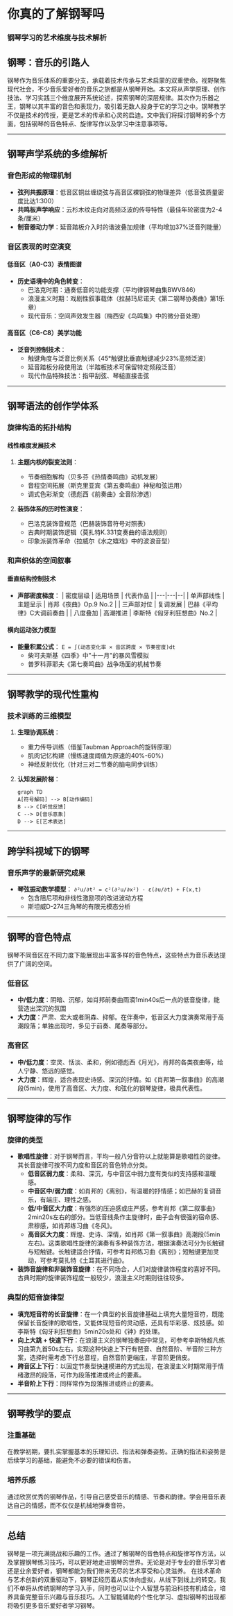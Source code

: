 # 你真的了解钢琴吗

### 钢琴学习的艺术维度与技术解析 

## 钢琴：音乐的引路人
钢琴作为音乐体系的重要分支，承载着技术传承与艺术启蒙的双重使命。视野聚焦现代社会，不少音乐爱好者的音乐之旅都是从钢琴开始。本文将从声学原理、创作技法、学习实践三个维度展开系统论述，探索钢琴的深层规律。其次作为乐器之王，钢琴以其丰富的音色和表现力，吸引着无数人投身于它的学习之中。钢琴教学不仅是技术的传授，更是艺术的传承和心灵的启迪。文中我们将探讨钢琴的多个方面，包括钢琴的音色特点、旋律写作以及学习中注意事项等。

---

## 钢琴声学系统的多维解析 
### 音色形成的物理机制 
- **弦列共振原理**：低音区铜丝缠绕弦与高音区裸钢弦的物理差异（低音弦质量密度比达1:300）
- **共鸣板声学响应**：云杉木纹走向对高频泛波的传导特性（最佳年轮密度为2-4条/厘米）
- **制音器动力学**：延音踏板介入时的谐波叠加规律（平均增加37%泛音列能量）

### 音区表现的时空演变 
#### 低音区（A0-C3）表情图谱 
- **历史语境中的角色转变**：
  - 巴洛克时期：通奏低音的功能支撑（平均律钢琴曲集BWV846）
  - 浪漫主义时期：戏剧性叙事载体（拉赫玛尼诺夫《第二钢琴协奏曲》第1乐章）
  - 现代音乐：空间声效发生器（梅西安《鸟鸣集》中的微分音处理）

#### 高音区（C6-C8）美学功能 
- **泛音列控制技术**：
  - 触键角度与泛音比例关系（45°触键比垂直触键减少23%高频泛波）
  - 延音踏板分段使用法（半踏板技术可保留特定频段泛音）
  - 现代作品特殊技法：指甲刮弦、琴槌直接击弦 

---

## 钢琴语法的创作学体系 
### 旋律构造的拓扑结构 
#### 线性维度发展技术 
1. **主题内核的裂变法则**：
   - 节奏细胞解构（贝多芬《热情奏鸣曲》动机发展）
   - 音程空间拓展（斯克里亚宾《第五奏鸣曲》神秘和弦运用）
   - 调式色彩渐变（德彪西《前奏曲》全音阶渗透）

2. **装饰体系的历时性演变**：
   - 巴洛克装饰音规范（巴赫装饰音符号对照表）
   - 古典时期装饰逻辑（莫扎特K.331变奏曲的语法规则）
   - 印象派装饰革命（拉威尔《水之嬉戏》中的波浪音型）

### 和声织体的空间叙事 
#### 垂直结构控制技术 
- **声部密度梯度**：
  | 密度层级 | 适用场景 | 代表作品 |
  |---|---|--|
  | 单声部线性 | 主题呈示 | 肖邦《夜曲》Op.9 No.2 |
  | 三声部对位 | 复调发展 | 巴赫《平均律》C大调前奏曲 |
  | 八度叠加 | 高潮推进 | 李斯特《匈牙利狂想曲》No.2 |

#### 横向运动张力模型 
- **能量积累公式**：
  `E = ∫(动态变化率 × 音区跨度 × 节奏密度)dt`
  - 柴可夫斯基《四季》中"十一月"的暴风雪模拟 
  - 普罗科菲耶夫《第七奏鸣曲》战争场面的机械节奏 

---

## 钢琴教学的现代性重构 
### 技术训练的三维模型 
1. **生理协调系统**：
   - 重力传导训练（借鉴Taubman Approach的旋转原理）
   - 肌肉记忆构建（慢练速度阈值为原速的40%-60%）
   - 神经反射优化（针对三对二节奏的脑电同步训练）

2. **认知发展阶梯**：
   ```mermaid 
   graph TD 
   A[符号解码] --> B[动作编码]
   B --> C[听觉反馈]
   C --> D[音乐意象]
   D --> E[艺术表达]
   ```

---

## 跨学科视域下的钢琴 
### 音乐声学的最新研究成果 
- **琴弦振动数学模型**：
  `∂²u/∂t² = c²(∂²u/∂x²) - ε(∂u/∂t) + F(x,t)`
  - 包含阻尼项和非线性激励项的改进波动方程 
  - 斯坦威D-274三角琴的有限元模态分析 

---

## 钢琴的音色特点 
钢琴不同音区在不同力度下能展现出丰富多样的音色特点，这些特点为音乐表达提供了广阔的空间。 
### 低音区 
 - **中/低力度**：阴暗、沉郁，如肖邦前奏曲雨滴1min40s后一点的低音旋律，能营造出深沉的氛围
 - **大力度**：严肃、宏大或者阴森、抑郁。在伴奏中，低音区大力度演奏常用于高潮段落；单独出现时，多见于前奏、尾奏等部分。
### 高音区 
 - **中/低力度**：空灵、恬淡、柔和，例如德彪西《月光》，肖邦的各类夜曲等，给人宁静、悠远的感觉。 
 - **大力度**：辉煌，适合表现史诗感、深沉的抒情。如《肖邦第一叙事曲》的高潮段(5min)，使用了高音区、大力度、和弦化的钢琴旋律，极具代表性。

---

## 钢琴旋律的写作 
### 旋律的类型 
 - **歌唱性旋律**：对于钢琴而言，平均一般八分音符以上就能算是歌唱性的旋律。其长音旋律可按不同力度和音区的音色特点分类。 
    - **低音区弱力度**：柔和、深沉，与中音区中弱力度有类似的支持感和温暖感。 
    - **中音区中/弱力度**：如肖邦的《离别》，有温暖的抒情感；如巴赫的复调音乐，有端庄、理性之感。 
    - **低/中音区大力度**：有强烈的压迫感或庄严感，参考肖邦《第二叙事曲》2min20s左右的部分。当低音线条作主旋律时，曲子会有很强的宿命感、肃穆感，如肖邦练习曲《冬风》。 
    - **高音区大力度**：辉煌、史诗、深情，如肖邦《第一叙事曲》高潮段(5min左右)。这类歌唱性旋律的演奏有多种装饰方法，根据演奏法可分为长触键与短触键。长触键适合抒情，可参考肖邦练习曲《离别》；短触键更加灵动，可参考莫扎特《土耳其进行曲》。 
 - **装饰音旋律和非装饰音旋律**：在不同场合，人们对旋律装饰程度的喜好不同。古典时期的旋律装饰程度一般较少，浪漫主义时期则往往较多。 
### 典型的短音旋律型 
 - **填充短音符的长音旋律**：在一个典型的长音旋律基础上填充大量短音符，既能保留长音旋律的歌唱性，又能体现短音的灵动感，还具有华彩感、炫技感。如李斯特《匈牙利狂想曲》5min20s处和《钟》的处理。 
 - **向上大跳 + 快速下行**：在浪漫主义的钢琴独奏曲中常见，可参考李斯特超凡练习曲第九首50s左右。实现这种快速上下行有琶音、自然音阶、半音阶三种方案，选择时需考虑下行总音程，自然音阶更端庄，半音阶更俏皮。 
 - **跨音区上下行**：以固定节奏型快速模进的方式出现，在浪漫主义时期常用于情绪激昂的段落，可作为段落推进或终止的要素。 
 - **半音阶上下行**：同样常作为段落推进或终止的要素。 

---

## 钢琴教学的要点 
### 注重基础 
在教学初期，要扎实掌握基本的乐理知识、指法和弹奏姿势。正确的指法和姿势是后续学习的基础，能避免不必要的错误和伤害。 
### 培养乐感 
通过欣赏优秀的钢琴作品，引导自己感受音乐的情感、节奏和韵律。学会用音乐表达自己的情感，而不仅仅是机械地弹奏音符。 

---

## 总结 
钢琴是一项充满挑战和乐趣的工作。通过了解钢琴的音色特点和旋律写作方法，以及掌握钢琴练习技巧，可以更好地走进钢琴的世界。无论是对于专业的音乐学习者还是业余爱好者，钢琴都能为我们带来无尽的艺术享受和心灵滋养。
在技术革命与艺术创新的双重驱动下，钢琴正经历着从实体向虚拟，从线下到线上的转变。我们不单将从传统钢琴的学习入手，同时也可以让个人智慧与前沿科技有机结合，培养具备完整音乐兴趣与音乐技巧。人工智能辅助的个性化学习、虚拟钢琴的出现都将吸引更多音乐爱好者学习钢琴。
